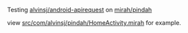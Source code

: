 Testing [alvinsj/android-apirequest](android-apirequest) on [mirah/pindah](https://github.com/mirah/pindah)

view [src/com/alvinsj/pindah/HomeActivity.mirah](https://github.com/alvinsj/pindah-api-request/blob/master/src/com/alvinsj/pindah/HomeActivity.mirah) for example.
